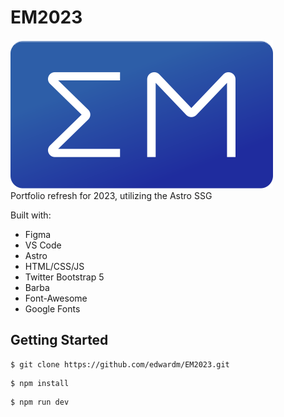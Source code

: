# EM2023

![Alt text](https://raw.githubusercontent.com/edwardm/EM2023/main/public/images/EM%20Logo%20Mark.svg)<br>
Portfolio refresh for 2023, utilizing the Astro SSG

Built with:

- Figma
- VS Code
- Astro
- HTML/CSS/JS
- Twitter Bootstrap 5
- Barba
- Font-Awesome
- Google Fonts

## Getting Started

```
$ git clone https://github.com/edwardm/EM2023.git
```

```npm
$ npm install
```

```npm
$ npm run dev
```
